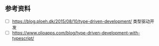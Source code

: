 ## 参考资料
* [ ] <https://blog.ploeh.dk/2015/08/10/type-driven-development/> 类型驱动开发
* [ ] <https://www.olioapps.com/blog/type-driven-development-with-typescript/>